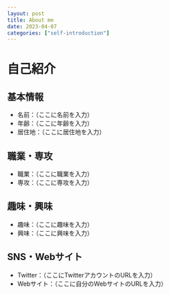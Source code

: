 ```yaml
---
layout: post
title: About me
date: 2023-04-07
categories: ["self-introduction"]
---
```


# 自己紹介

## 基本情報

- 名前：（ここに名前を入力）
- 年齢：（ここに年齢を入力）
- 居住地：（ここに居住地を入力）

## 職業・専攻

- 職業：（ここに職業を入力）
- 専攻：（ここに専攻を入力）

## 趣味・興味

- 趣味：（ここに趣味を入力）
- 興味：（ここに興味を入力）

## SNS・Webサイト

- Twitter：（ここにTwitterアカウントのURLを入力）
- Webサイト：（ここに自分のWebサイトのURLを入力）

